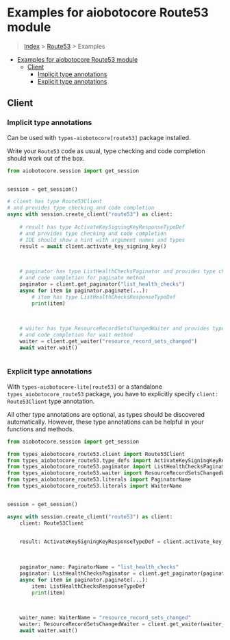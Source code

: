 <a id="examples-for-aiobotocore-route53-module"></a>

# Examples for aiobotocore Route53 module

> [Index](../README.md) > [Route53](./README.md) > Examples

- [Examples for aiobotocore Route53 module](#examples-for-aiobotocore-route53-module)
  - [Client](#client)
    - [Implicit type annotations](#implicit-type-annotations)
    - [Explicit type annotations](#explicit-type-annotations)

<a id="client"></a>

## Client

<a id="implicit-type-annotations"></a>

### Implicit type annotations

Can be used with `types-aiobotocore[route53]` package installed.

Write your `Route53` code as usual, type checking and code completion should
work out of the box.

```python
from aiobotocore.session import get_session


session = get_session()

# client has type Route53Client
# and provides type checking and code completion
async with session.create_client("route53") as client:
    
    # result has type ActivateKeySigningKeyResponseTypeDef
    # and provides type checking and code completion
    # IDE should show a hint with argument names and types
    result = await client.activate_key_signing_key()
    

    
    # paginator has type ListHealthChecksPaginator and provides type checking
    # and code completion for paginate method
    paginator = client.get_paginator("list_health_checks")
    async for item in paginator.paginate(...):
        # item has type ListHealthChecksResponseTypeDef
        print(item)
    

    
    # waiter has type ResourceRecordSetsChangedWaiter and provides type checking
    # and code completion for wait method
    waiter = client.get_waiter("resource_record_sets_changed")
    await waiter.wait()
    
```

<a id="explicit-type-annotations"></a>

### Explicit type annotations

With `types-aiobotocore-lite[route53]` or a standalone
`types_aiobotocore_route53` package, you have to explicitly specify
`client: Route53Client` type annotation.

All other type annotations are optional, as types should be discovered
automatically. However, these type annotations can be helpful in your functions
and methods.

```python
from aiobotocore.session import get_session

from types_aiobotocore_route53.client import Route53Client
from types_aiobotocore_route53.type_defs import ActivateKeySigningKeyResponseTypeDef
from types_aiobotocore_route53.paginator import ListHealthChecksPaginator
from types_aiobotocore_route53.waiter import ResourceRecordSetsChangedWaiter
from types_aiobotocore_route53.literals import PaginatorName
from types_aiobotocore_route53.literals import WaiterName


session = get_session()

async with session.create_client("route53") as client:
    client: Route53Client

    
    result: ActivateKeySigningKeyResponseTypeDef = client.activate_key_signing_key()
    

    
    paginator_name: PaginatorName = "list_health_checks"
    paginator: ListHealthChecksPaginator = client.get_paginator(paginator_name)
    async for item in paginator.paginate(...):
        item: ListHealthChecksResponseTypeDef
        print(item)
    

    
    waiter_name: WaiterName = "resource_record_sets_changed"
    waiter: ResourceRecordSetsChangedWaiter = client.get_waiter(waiter_name)
    await waiter.wait()
    
```
